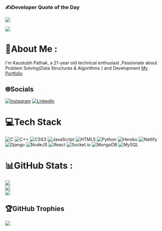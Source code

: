 ### ✍️Developer Quote of the Day
![](https://quotes-github-readme.vercel.app/api?type=horizontal&theme=dark)

[![](https://visitcount.itsvg.in/api?id=kaustubh0777&icon=9&color=1)](https://visitcount.itsvg.in)

# 💫About Me :

I'm Kaustubh Pathak, a 21-year old technical enthusiast ,Passionate about Problem Solving(Data Structures & Algorithms ) and Development
<a href="https://portfolio-app-0777.herokuapp.com/">My Portfolio</a>



## 🌐Socials
[![Instagram](https://img.shields.io/badge/Instagram-%23E4405F.svg?logo=Instagram&logoColor=white)](https://instagram.com/kaustubh_0777) [![LinkedIn](https://img.shields.io/badge/LinkedIn-%230077B5.svg?logo=linkedin&logoColor=white)](https://linkedin.com/in/kaustubh-pathak-18123b172) 

# 💻Tech Stack
![C](https://img.shields.io/badge/c-%2300599C.svg?style=for-the-badge&logo=c&logoColor=white) ![C++](https://img.shields.io/badge/c++-%2300599C.svg?style=for-the-badge&logo=c%2B%2B&logoColor=white) ![CSS3](https://img.shields.io/badge/css3-%231572B6.svg?style=for-the-badge&logo=css3&logoColor=white) ![JavaScript](https://img.shields.io/badge/javascript-%23323330.svg?style=for-the-badge&logo=javascript&logoColor=%23F7DF1E) ![HTML5](https://img.shields.io/badge/html5-%23E34F26.svg?style=for-the-badge&logo=html5&logoColor=white) ![Python](https://img.shields.io/badge/python-3670A0?style=for-the-badge&logo=python&logoColor=ffdd54) ![Heroku](https://img.shields.io/badge/heroku-%23430098.svg?style=for-the-badge&logo=heroku&logoColor=white) ![Netlify](https://img.shields.io/badge/netlify-%23000000.svg?style=for-the-badge&logo=netlify&logoColor=#00C7B7) ![Django](https://img.shields.io/badge/django-%23092E20.svg?style=for-the-badge&logo=django&logoColor=white) ![NodeJS](https://img.shields.io/badge/node.js-6DA55F?style=for-the-badge&logo=node.js&logoColor=white) ![React](https://img.shields.io/badge/react-%2320232a.svg?style=for-the-badge&logo=react&logoColor=%2361DAFB) ![Socket.io](https://img.shields.io/badge/Socket.io-black?style=for-the-badge&logo=socket.io&badgeColor=010101) ![MongoDB](https://img.shields.io/badge/MongoDB-%234ea94b.svg?style=for-the-badge&logo=mongodb&logoColor=white) ![MySQL](https://img.shields.io/badge/mysql-%2300f.svg?style=for-the-badge&logo=mysql&logoColor=white)
# 📊GitHub Stats :
![](https://github-readme-stats.vercel.app/api?username=kaustubh0777&theme=dark&hide_border=false&include_all_commits=true&count_private=false)<br/>
![](https://github-readme-streak-stats.herokuapp.com/?user=kaustubh0777&theme=dark&hide_border=false)<br/>
![](https://github-readme-stats.vercel.app/api/top-langs/?username=kaustubh0777&theme=dark&hide_border=false&include_all_commits=true&count_private=false&layout=compact)

## 🏆GitHub Trophies
![](https://github-profile-trophy.vercel.app/?username=kaustubh0777&theme=radical&no-frame=false&no-bg=false&margin-w=4)



